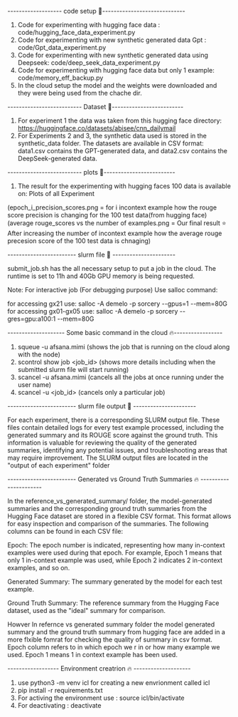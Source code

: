------------------- code setup :rocket:-----------------------------
1. Code for experimenting with hugging face data : code/hugging_face_data_experiment.py
2. Code for experimenting with new synthetic generated data Gpt : code/Gpt_data_experiment.py
3. Code for experimenting with new synthetic generated data using Deepseek: code/deep_seek_data_experiment.py
4. Code for experimenting with hugging face data but only 1 example: code/memory_eff_backup.py
5. In the cloud setup the model and the weights were downloaded and they were being used from the chache dir.


-------------------------- Dataset :rocket:-------------------------
1. For experiment 1 the data was taken from this hugging face directory: https://huggingface.co/datasets/abisee/cnn_dailymail
2. For Experiments 2 and 3, the synthetic data used is stored in the synthetic_data folder. The datasets are available in CSV format: data1.csv contains the GPT-generated data, and data2.csv contains the DeepSeek-generated data.

-------------------------- plots :rocket:-------------------------
1. The result for the experimenting with hugging faces 100 data is available on: Plots of all Experiment 

(epoch_i_precision_scores.png = for i incontext example how the rouge score precision is changing for the 100 test data(from hugging face) 
(average rouge_scores vs the number of examples.png = Our final result :star: After increasing the number of incontext example how the average rouge precesion score of the 100 test data is chnaging)

------------------------ slurm file :rocket: ----------------------

submit_job.sh has the all necessary setup to put a job in the cloud. The runtime is set to 11h and 40Gb GPU memory is being requested.

Note: For interactive job (For debugging purpose)
Use salloc command:

for accessing gx21 use: salloc -A demelo -p sorcery --gpus=1 --mem=80G
for accessing gx01-gx05 use: salloc -A demelo -p sorcery --gres=gpu:a100:1 --mem=80G

-------------------- Some basic command in the cloud :fire:-----------------
1. squeue -u afsana.mimi (shows the job that is running on the cloud along with the node)
2. scontrol show job <job_id> (shows more details including when the submitted slurm file will start running)
3. scancel -u afsana.mimi (cancels all the jobs at once running under the user name)
4. scancel -u <job_id> (cancels only a particular job)

------------------------ slurm file output :rocket: ----------------------

For each experiment, there is a corresponding SLURM output file. These files contain detailed logs for every test example processed, including the generated summary and its ROUGE score against the ground truth. This information is valuable for reviewing the quality of the generated summaries, identifying any potential issues, and troubleshooting areas that may require improvement. The SLURM output files are located in the "output of each experiment" folder

------------------------ Generated vs Ground Truth Summaries :fire: ----------------------

In the reference_vs_generated_summary/ folder, the model-generated summaries and the corresponding ground truth summaries from the Hugging Face dataset are stored in a flexible CSV format. This format allows for easy inspection and comparison of the summaries.
The following columns can be found in each CSV file:

Epoch: The epoch number is indicated, representing how many in-context examples were used during that epoch. For example, Epoch 1 means that only 1 in-context example was used, while Epoch 2 indicates 2 in-context examples, and so on.

Generated Summary: The summary generated by the model for each test example.

Ground Truth Summary: The reference summary from the Hugging Face dataset, used as the "ideal" summary for comparison.



Howver In refernce vs generated summary folder the model generated summary and the ground truth summary from hugging face are added in a more flxible fomrat for checking the quality of summary in csv format. Epoch column refers to in which epoch we r in or how many example we used. Epoch 1 means 1 in context example has been used. 




------------------ Environment creatrion :fire: --------------------
1. use python3 -m venv icl for creating a new envrionment called icl
2. pip install -r requirements.txt
3. For activing the environment use : source icl/bin/activate
4. For deactivating : deactivate





   
